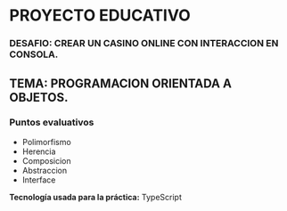 # PROYECTO EDUCATIVO 
### DESAFIO: CREAR UN CASINO ONLINE CON INTERACCION EN CONSOLA.
## TEMA: PROGRAMACION ORIENTADA A OBJETOS.
### Puntos evaluativos
  - Polimorfismo
  - Herencia
  - Composicion
  - Abstraccion
  - Interface
  
**Tecnología usada para la práctica:** TypeScript
  

